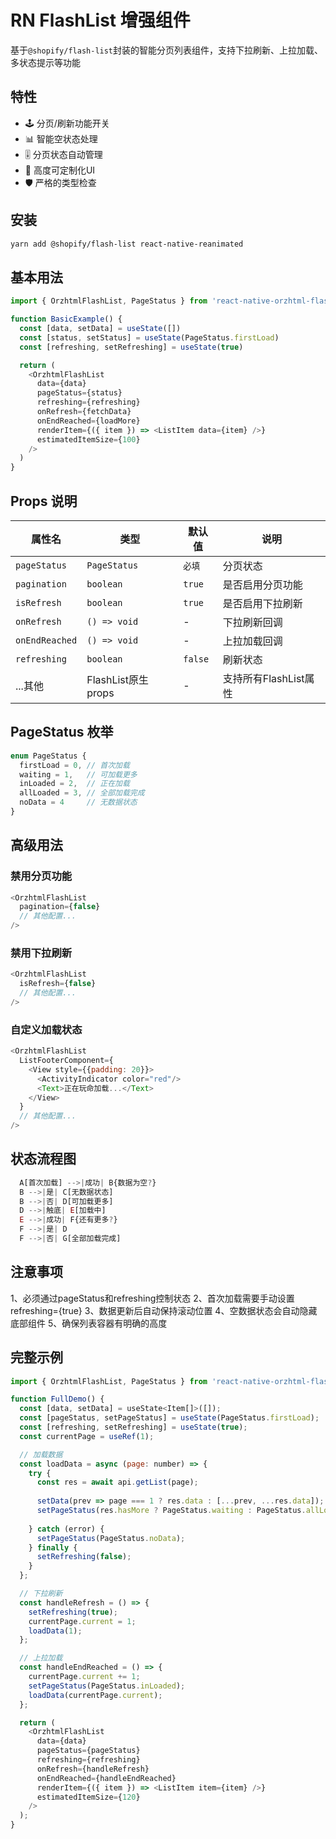 # RN FlashList 增强组件

基于`@shopify/flash-list`封装的智能分页列表组件，支持下拉刷新、上拉加载、多状态提示等功能

## 特性
- 🕹 分页/刷新功能开关
- 📊 智能空状态处理
- 🎚 分页状态自动管理
- 💅 高度可定制化UI
- 🛡 严格的类型检查

## 安装
```bash
yarn add @shopify/flash-list react-native-reanimated
```

## 基本用法
```js
import { OrzhtmlFlashList, PageStatus } from 'react-native-orzhtml-flashlist'

function BasicExample() {
  const [data, setData] = useState([])
  const [status, setStatus] = useState(PageStatus.firstLoad)
  const [refreshing, setRefreshing] = useState(true)

  return (
    <OrzhtmlFlashList
      data={data}
      pageStatus={status}
      refreshing={refreshing}
      onRefresh={fetchData}
      onEndReached={loadMore}
      renderItem={({ item }) => <ListItem data={item} />}
      estimatedItemSize={100}
    />
  )
}
```

## Props 说明

属性名 | 类型 | 默认值 | 说明
------ | ------ | ------ | ------
`pageStatus` | `PageStatus` | `‌必填‌` | 分页状态
`pagination` | `boolean` | `true` | 是否启用分页功能
`isRefresh` | `boolean` | `true` | 是否启用下拉刷新
`onRefresh` | `() => void` | - | 下拉刷新回调
`onEndReached` | `() => void` | - | 上拉加载回调
`refreshing` | `boolean` | `false` | 刷新状态
...其他 | FlashList原生props | - | 支持所有FlashList属性

## PageStatus 枚举
```js
enum PageStatus {
  firstLoad = 0, // 首次加载
  waiting = 1,   // 可加载更多
  inLoaded = 2,  // 正在加载
  allLoaded = 3, // 全部加载完成
  noData = 4     // 无数据状态
}
```

## 高级用法
### 禁用分页功能
```js
<OrzhtmlFlashList
  pagination={false}
  // 其他配置...
/>
```

### 禁用下拉刷新
```js
<OrzhtmlFlashList
  isRefresh={false}
  // 其他配置...
/>
```

### 自定义加载状态
```js
<OrzhtmlFlashList
  ListFooterComponent={
    <View style={{padding: 20}}>
      <ActivityIndicator color="red"/>
      <Text>正在玩命加载...</Text>
    </View>
  }
  // 其他配置...
/>
```

## 状态流程图
```js
  A[首次加载] -->|成功| B{数据为空?}
  B -->|是| C[无数据状态]
  B -->|否| D[可加载更多]
  D -->|触底| E[加载中]
  E -->|成功| F{还有更多?}
  F -->|是| D
  F -->|否| G[全部加载完成]
```

## 注意事项

1、必须通过pageStatus和refreshing控制状态
2、首次加载需要手动设置refreshing={true}
3、数据更新后自动保持滚动位置
4、空数据状态会自动隐藏底部组件
5、确保列表容器有明确的高度

## 完整示例
```js
import { OrzhtmlFlashList, PageStatus } from 'react-native-orzhtml-flashlist'

function FullDemo() {
  const [data, setData] = useState<Item[]>([]);
  const [pageStatus, setPageStatus] = useState(PageStatus.firstLoad);
  const [refreshing, setRefreshing] = useState(true);
  const currentPage = useRef(1);

  // 加载数据
  const loadData = async (page: number) => {
    try {
      const res = await api.getList(page);
      
      setData(prev => page === 1 ? res.data : [...prev, ...res.data]);
      setPageStatus(res.hasMore ? PageStatus.waiting : PageStatus.allLoaded);
      
    } catch (error) {
      setPageStatus(PageStatus.noData);
    } finally {
      setRefreshing(false);
    }
  };

  // 下拉刷新
  const handleRefresh = () => {
    setRefreshing(true);
    currentPage.current = 1;
    loadData(1);
  };

  // 上拉加载
  const handleEndReached = () => {
    currentPage.current += 1;
    setPageStatus(PageStatus.inLoaded);
    loadData(currentPage.current);
  };

  return (
    <OrzhtmlFlashList
      data={data}
      pageStatus={pageStatus}
      refreshing={refreshing}
      onRefresh={handleRefresh}
      onEndReached={handleEndReached}
      renderItem={({ item }) => <ListItem item={item} />}
      estimatedItemSize={120}
    />
  );
}
```